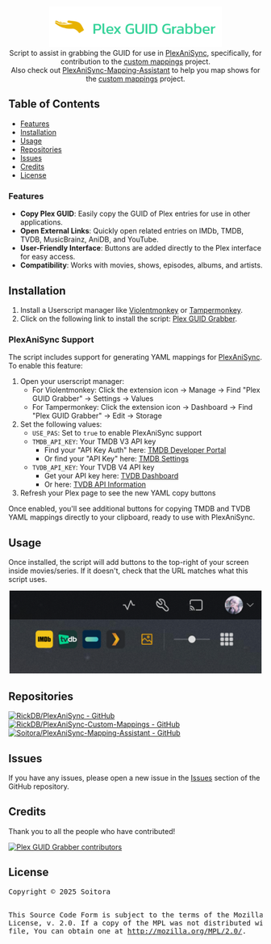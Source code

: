 <div align="center">
    <img src="https://raw.githubusercontent.com/Soitora/Plex-GUID-Grabber/main/.github/images/banner.png" alt="Plex GUID Grabber logo" title="Plex GUID Grabber logo" height="80" />
    <br>
    Script to assist in grabbing the GUID for use in <a href="https://github.com/RickDB/PlexAniSync/">PlexAniSync</a>, specifically, for contribution to the <a href="https://github.com/RickDB/PlexAniSync-Custom-Mappings">custom mappings</a> project.
    <br>
    Also check out <a href="https://github.com/Soitora/PlexAniSync-Mapping-Assistant">PlexAniSync-Mapping-Assistant</a> to help you map shows for the <a href="https://github.com/RickDB/PlexAniSync-Custom-Mappings">custom mappings</a> project.
</div>

<h2>Table of Contents</h2>
<ul>
    <li><a href="#features">Features</a></li>
    <li><a href="#installation">Installation</a></li>
    <li><a href="#usage">Usage</a></li>
    <li><a href="#repositories">Repositories</a></li>
    <li><a href="#issues">Issues</a></li>
    <li><a href="#credits">Credits</a></li>
    <li><a href="#license">License</a></li>
</ul>

<h3 id="features">Features</h3>
<ul>
    <li><strong>Copy Plex GUID</strong>: Easily copy the GUID of Plex entries for use in other applications.</li>
    <li><strong>Open External Links</strong>: Quickly open related entries on IMDb, TMDB, TVDB, MusicBrainz, AniDB, and YouTube.</li>
    <li><strong>User-Friendly Interface</strong>: Buttons are added directly to the Plex interface for easy access.</li>
    <li><strong>Compatibility</strong>: Works with movies, shows, episodes, albums, and artists.</li>
</ul>

<h2 id="installation">Installation</h2>
<ol>
    <li>Install a Userscript manager like <a href="https://violentmonkey.github.io/">Violentmonkey</a> or <a href="https://www.tampermonkey.net/">Tampermonkey</a>.</li>
    <li>Click on the following link to install the script: <a href="https://soitora.com/Plex-GUID-Grabber/plex-guid-grabber.user.js">Plex GUID Grabber</a>.</li>
</ol>

<h3>PlexAniSync Support</h3>
<p>The script includes support for generating YAML mappings for <a href="https://github.com/RickDB/PlexAniSync">PlexAniSync</a>. To enable this feature:</p>

<ol>
    <li>Open your userscript manager:
        <ul>
            <li>For Violentmonkey: Click the extension icon → Manage → Find "Plex GUID Grabber" → Settings → Values</li>
            <li>For Tampermonkey: Click the extension icon → Dashboard → Find "Plex GUID Grabber" → Edit → Storage</li>
        </ul>
    </li>
    <li>Set the following values:
        <ul>
            <li><code>USE_PAS</code>: Set to <code>true</code> to enable PlexAniSync support</li>
            <li><code>TMDB_API_KEY</code>: Your TMDB V3 API key
                <ul>
                    <li>Find your "API Key Auth" here: <a href="https://developer.themoviedb.org/reference/intro/authentication">TMDB Developer Portal</a></li>
                    <li>Or find your "API Key" here: <a href="https://www.themoviedb.org/settings/api">TMDB Settings</a></li>
                </ul>
            </li>
            <li><code>TVDB_API_KEY</code>: Your TVDB V4 API key
                <ul>
                    <li>Get your API key here: <a href="https://thetvdb.com/dashboard/account/apikey">TVDB Dashboard</a></li>
                    <li>Or here: <a href="https://thetvdb.com/api-information">TVDB API Information</a></li>
                </ul>
            </li>
        </ul>
    </li>
    <li>Refresh your Plex page to see the new YAML copy buttons</li>
</ol>

<p>Once enabled, you'll see additional buttons for copying TMDB and TVDB YAML mappings directly to your clipboard, ready to use with PlexAniSync.</p>

<h2 id="usage">Usage</h2>
<p>Once installed, the script will add buttons to the top-right of your screen inside movies/series. If it doesn't, check that the URL matches what this script uses.</p>

<div align="center">
    <img src="https://raw.githubusercontent.com/Soitora/Plex-GUID-Grabber/main/.github/images/preview.png" alt="Plex - GUID Grabber View" title="Plex - GUID Grabber View" width="500" />
</div>

<h2 id="repositories">Repositories</h2>
<a href="https://github.com/RickDB/PlexAniSync/">
    <img src="https://github-readme-stats.vercel.app/api/pin/?username=RickDB&repo=PlexAniSync&bg_color=161B22&text_color=c9d1d9&title_color=0877d2&icon_color=0877d2&border_radius=8&hide_border=true" alt="RickDB/PlexAniSync - GitHub" />
</a>
<a href="https://github.com/RickDB/PlexAniSync-Custom-Mappings/">
    <img src="https://github-readme-stats.vercel.app/api/pin/?username=RickDB&repo=PlexAniSync-Custom-Mappings&bg_color=161B22&text_color=c9d1d9&title_color=0877d2&icon_color=0877d2&border_radius=8&hide_border=true" alt="RickDB/PlexAniSync-Custom-Mappings - GitHub" />
</a>
<a href="https://github.com/Soitora/PlexAniSync-Mapping-Assistant/">
    <img src="https://github-readme-stats.vercel.app/api/pin/?username=Soitora&repo=PlexAniSync-Mapping-Assistant&bg_color=161B22&text_color=c9d1d9&title_color=0877d2&icon_color=0877d2&border_radius=8&hide_border=true" alt="Soitora/PlexAniSync-Mapping-Assistant - GitHub" />
</a>

<h2 id="issues">Issues</h2>
<p>If you have any issues, please open a new issue in the <a href="https://github.com/Soitora/Plex-GUID-Grabber/issues">Issues</a> section of the GitHub repository.</p>

<h2 id="credits">Credits</h2>
<p>Thank you to all the people who have contributed!</p>
<a href="https://github.com/Soitora/Plex-GUID-Grabber/graphs/contributors">
    <img src="https://contrib.rocks/image?repo=Soitora/Plex-GUID-Grabber" alt="Plex GUID Grabber contributors" title="Plex GUID Grabber contributors" />
</a>

<h2 id="license">License</h2>
<pre>
Copyright © 2025 Soitora

This Source Code Form is subject to the terms of the Mozilla Public
License, v. 2.0. If a copy of the MPL was not distributed with this
file, You can obtain one at http://mozilla.org/MPL/2.0/.

</pre>

